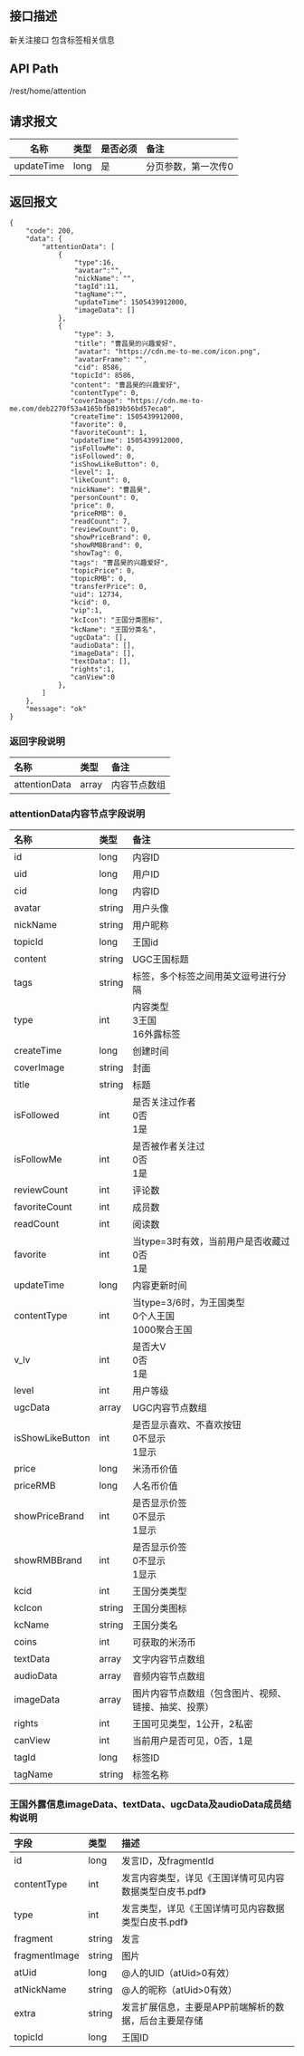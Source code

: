 ## 接口描述
新关注接口
包含标签相关信息

## API Path
/rest/home/attention

## 请求报文
|名称|类型|是否必须|备注|
|-|:-|:-|:-|
|updateTime|long|是|分页参数，第一次传0|

## 返回报文
	{
	    "code": 200,
	    "data": {
		    "attentionData": [
		    	{
		    		"type":16,
		    		"avatar":"",
		    		"nickName": "",
		    		"tagId":11,
		    		"tagName":"",
		    		"updateTime": 1505439912000,
		    		"imageData": []
		    	},
				{
					"type": 3,
					"title": "曹昌昊的兴趣爱好",
					"avatar": "https://cdn.me-to-me.com/icon.png",
					"avatarFrame": "",
					"cid": 8586,
		           "topicId": 8586,
		           "content": "曹昌昊的兴趣爱好",
		           "contentType": 0,
		           "coverImage": "https://cdn.me-to-me.com/deb2270f53a4165bfb819b56bd57eca0",
		           "createTime": 1505439912000,
		           "favorite": 0,
		           "favoriteCount": 1,
		           "updateTime": 1505439912000,
		           "isFollowMe": 0,
		           "isFollowed": 0,
		           "isShowLikeButton": 0,
		           "level": 1,
		           "likeCount": 0,
		           "nickName": "曹昌昊",
		           "personCount": 0,
		           "price": 0,
		           "priceRMB": 0,
		           "readCount": 7,
		           "reviewCount": 0,
		           "showPriceBrand": 0,
		           "showRMBBrand": 0,
		           "showTag": 0,
		           "tags": "曹昌昊的兴趣爱好",
		           "topicPrice": 0,
		           "topicRMB": 0,
		           "transferPrice": 0,
		           "uid": 12734,
		           "kcid": 0,
		           "vip":1,
		           "kcIcon": "王国分类图标",
		           "kcName": "王国分类名",
		           "ugcData": [],
		           "audioData": [],
		           "imageData": [],
		           "textData": [],
		           "rights":1,
		           "canView":0
        		},
		    ]
	    },
	    "message": "ok"
	}

### 返回字段说明
|名称|类型|备注|
|:-|:-|:-|
|attentionData|array|内容节点数组|

### attentionData内容节点字段说明
|名称|类型|备注|
|:-|:-|:-|
|id|long|内容ID|
|uid|long|用户ID|
|cid|long|内容ID|
|avatar|string|用户头像|
|nickName|string|用户昵称|
|topicId|long|王国id|
|content|string|UGC王国标题|
|tags|string|标签，多个标签之间用英文逗号进行分隔|
|type|int|内容类型<BR>3王国<BR>16外露标签|
|createTime|long|创建时间|
|coverImage|string|封面|
|title|string|标题|
|isFollowed|int|是否关注过作者<BR>0否<BR>1是|
|isFollowMe|int|是否被作者关注过<BR>0否<BR>1是|
|reviewCount|int|评论数|
|favoriteCount|int|成员数|
|readCount|int|阅读数|
|favorite|int|当type=3时有效，当前用户是否收藏过<BR>0否<BR>1是|
|updateTime|long|内容更新时间|
|contentType|int|当type=3/6时，为王国类型<BR>0个人王国<BR>1000聚合王国|
|v_lv|int|是否大V<BR>0否<BR>1是|
|level|int|用户等级|
|ugcData|array|UGC内容节点数组|
|isShowLikeButton|int|是否显示喜欢、不喜欢按钮<BR>0不显示<BR>1显示|
|price|long|米汤币价值|
|priceRMB|long|人名币价值|
|showPriceBrand|int|是否显示价签<br>0不显示<br>1显示|
|showRMBBrand|int|是否显示价签<br>0不显示<br>1显示|
|kcid|int|王国分类类型|
|kcIcon|string|王国分类图标|
|kcName|string|王国分类名|
|coins|int|可获取的米汤币|
|textData|array|文字内容节点数组|
|audioData|array|音频内容节点数组|
|imageData|array|图片内容节点数组（包含图片、视频、链接、抽奖、投票）|
|rights|int|王国可见类型，1公开，2私密|
|canView|int|当前用户是否可见，0否，1是|
|tagId|long|标签ID|
|tagName|string|标签名称|

### 王国外露信息imageData、textData、ugcData及audioData成员结构说明
|字段|类型|描述|
|:-|:-|:-|
|id|long|发言ID，及fragmentId|
|contentType|int|发言内容类型，详见《王国详情可见内容数据类型白皮书.pdf》|
|type|int|发言类型，详见《王国详情可见内容数据类型白皮书.pdf》|
|fragment|string|发言|
|fragmentImage|string|图片|
|atUid|long|@人的UID（atUid>0有效）|
|atNickName|string|@人的昵称（atUid>0有效）|
|extra|string|发言扩展信息，主要是APP前端解析的数据，后台主要是存储|
|topicId|long|王国ID|